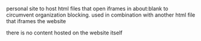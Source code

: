 personal site to host html files that open iframes in about:blank to circumvent organization blocking. used in combination with another html file that iframes the website

there is no content hosted on the website itself

